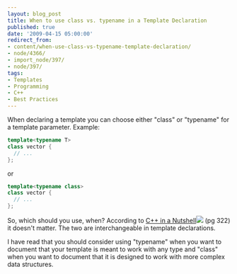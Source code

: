 ```yaml
---
layout: blog_post
title: When to use class vs. typename in a Template Declaration
published: true
date: '2009-04-15 05:00:00'
redirect_from:
- content/when-use-class-vs-typename-template-declaration/
- node/4366/
- import_node/397/
- node/397/
tags:
- Templates
- Programming
- C++
- Best Practices
---
```


When declaring a template you can choose either "class" or "typename" for a template parameter. Example: 

```cpp
template<typename T> 
class vector {   
  // ... 
};
```

or 


```cpp
template<typename class>
class vector {   
  // ... 
};
```

So, which should you use, when? According to [C++ in a Nutshell](http://www.amazon.com/gp/product/059600298X?ie=UTF8&tag=emptycrate-20&linkCode=as2&camp=1789&creative=390957&creativeASIN=059600298X)![](http://www.assoc-amazon.com/e/ir?t=emptycrate-20&l=as2&o=1&a=059600298X) (pg 322) it doesn't matter. The two are interchangeable in template declarations. 

I have read that you should consider using "typename" when you want to document that your template is meant to work with any type and "class" when you want to document that it is designed to work with more complex data structures.
